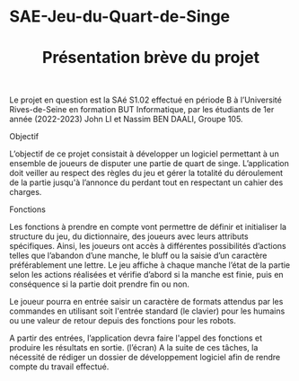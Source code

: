 # SAE-Jeu-du-Quart-de-Singe
<h1 align="center">Présentation brève du projet</h1><br>


Le projet en question est la SAé S1.02 effectué en période B à
l’Université Rives-de-Seine en formation BUT Informatique, par
les étudiants de 1er année (2022-2023) John LI et Nassim BEN
DAALI, Groupe 105.

<p>Objectif</p>
L’objectif de ce projet consistait à développer un logiciel
permettant à un ensemble de joueurs de disputer une partie de
quart de singe. L’application doit veiller au respect des règles
du jeu et gérer la totalité du déroulement de la partie jusqu'à
l’annonce du perdant tout en respectant un cahier des charges.

<p>Fonctions</p>
Les fonctions à prendre en compte vont permettre de définir et
initialiser la structure du jeu, du dictionnaire, des joueurs avec
leurs attributs spécifiques. Ainsi, les joueurs ont accès à
différentes possibilités d’actions telles que l’abandon d’une
manche, le bluff ou la saisie d’un caractère préférablement une
lettre. Le jeu affiche à chaque manche l’état de la partie selon
les actions réalisées et vérifie d’abord si la manche est finie,
puis en conséquence si la partie doit prendre fin ou non.


Le joueur pourra en entrée saisir un caractère de formats
attendus par les commandes en utilisant soit l'entrée standard
(le clavier) pour les humains ou une valeur de retour depuis
des fonctions pour les robots.


A partir des entrées, l’application devra faire l'appel des
fonctions et produire les résultats en sortie. (l’écran)
A la suite de ces tâches, la nécessité de rédiger un dossier de
développement logiciel afin de rendre compte du travail
effectué.
